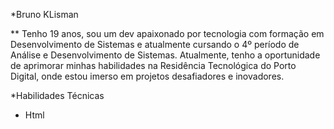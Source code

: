 *Bruno KLisman

** Tenho 19 anos, sou um dev apaixonado por tecnologia com formação em Desenvolvimento de Sistemas e atualmente cursando o 4º período de Análise e Desenvolvimento de Sistemas. Atualmente, tenho a oportunidade de aprimorar minhas habilidades na Residência Tecnológica do Porto Digital, onde estou imerso em projetos desafiadores e inovadores.

*Habilidades Técnicas
- Html
